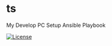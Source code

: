 # ts
My Develop PC Setup Ansible Playbook

[![License](https://img.shields.io/badge/License-Apache%202.0-blue.svg)](https://github.com/223n/ts/blob/master/LICENSE)
